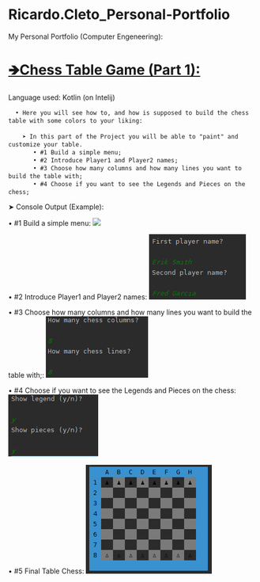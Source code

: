 # Ricardo.Cleto_Personal-Portfolio
My Personal Portfolio (Computer Engeneering):

# [🡺Chess Table Game (Part 1):](https://github.com/RicardoCleto/Ricardo.Cleto_Personal-Portfolio/tree/main/Projeto1%20Fundamentos%20Programa%C3%A7%C3%A3o%20(Completo))      
Language used: Kotlin (on Intelij)
     
      • Here you will see how to, and how is supposed to build the chess table with some colors to your liking:
      
        ➤ In this part of the Project you will be able to "paint" and customize your table.
           • #1 Build a simple menu;
           • #2 Introduce Player1 and Player2 names;
           • #3 Choose how many columns and how many lines you want to build the table with;
           • #4 Choose if you want to see the Legends and Pieces on the chess;
       
➤ Console Output (Example):
        
• #1 Build a simple menu:
  ![](https://github.com/RicardoCleto/Ricardo.Cleto_Personal-Portfolio/blob/main/images/portfolio1.PNG)
              
• #2 Introduce Player1 and Player2 names: 
  ![](/images/portfolio2.PNG)
               
• #3 Choose how many columns and how many lines you want to build the table with;: 
  ![](/images/portfolio3.PNG)
               
• #4 Choose if you want to see the Legends and Pieces on the chess: 
  ![](/images/portfolio4.PNG)
               
• #5 Final Table Chess: 
  ![](/images/portfolio5.PNG)
